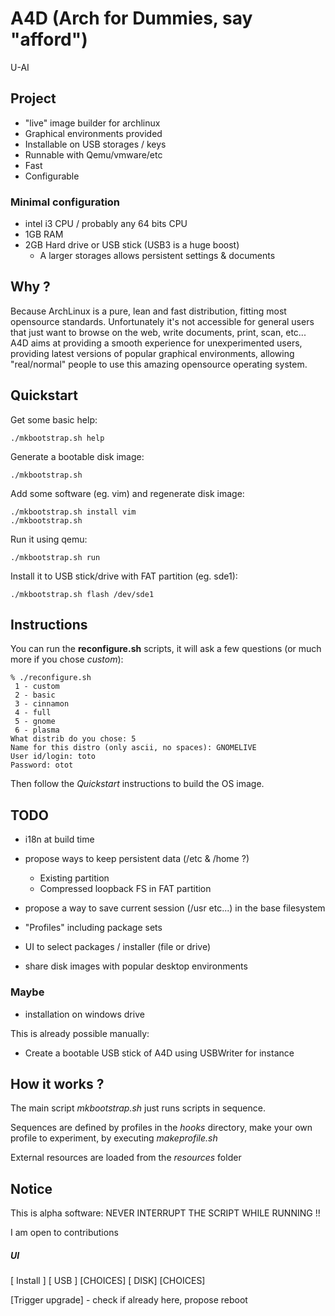 # A4D (Arch for Dummies, say "afford")

U-AI

## Project

- "live" image builder for archlinux
- Graphical environments provided
- Installable on USB storages / keys
- Runnable with Qemu/vmware/etc
- Fast
- Configurable

### Minimal configuration

- intel i3 CPU / probably any 64 bits CPU
- 1GB RAM
- 2GB Hard drive or USB stick (USB3 is a huge boost)
    - A larger storages allows persistent settings & documents

## Why ?

Because ArchLinux is a pure, lean and fast distribution, fitting most opensource standards.
Unfortunately it's not accessible for general users that just want to browse on the web,
write documents, print, scan, etc...
A4D aims at providing a smooth experience for unexperimented users,
providing latest versions of popular graphical environments, allowing "real/normal" people to
use this amazing opensource operating system.


## Quickstart

Get some basic help:

    ./mkbootstrap.sh help 

Generate a bootable disk image:

    ./mkbootstrap.sh

Add some software (eg. vim) and regenerate disk image:

    ./mkbootstrap.sh install vim
    ./mkbootstrap.sh

Run it using qemu:

    ./mkbootstrap.sh run

Install it to USB stick/drive with FAT partition (eg. sde1):

    ./mkbootstrap.sh flash /dev/sde1

## Instructions

You can run the **reconfigure.sh** scripts, it will ask a few questions (or much more if you chose *custom*):

    % ./reconfigure.sh
     1 - custom
     2 - basic
     3 - cinnamon
     4 - full
     5 - gnome
     6 - plasma
    What distrib do you chose: 5
    Name for this distro (only ascii, no spaces): GNOMELIVE
    User id/login: toto
    Password: otot

Then follow the *Quickstart* instructions to build the OS image.

## TODO

- i18n at build time

- propose ways to keep persistent data (/etc & /home ?)
    - Existing partition
    - Compressed loopback FS in FAT partition

- propose a way to save current session (/usr etc...) in the base filesystem

- "Profiles" including package sets

- UI to select packages / installer (file or drive)

- share disk images with popular desktop environments

### Maybe

- installation on windows drive

This is already possible manually:

- Create a bootable USB stick of A4D using USBWriter for instance

## How it works ?

The main script *mkbootstrap.sh* just runs scripts in sequence.

Sequences are defined by profiles in the *hooks* directory, make your own profile to experiment, by executing *makeprofile.sh*

External resources are loaded from the *resources* folder

## Notice

This is alpha software: NEVER INTERRUPT THE SCRIPT WHILE RUNNING !!

I am open to contributions


##### UI

[ Install ]
    [ USB ]
        [CHOICES]
    [ DISK]
        [CHOICES]

[Trigger upgrade]
    - check if already here, propose reboot
